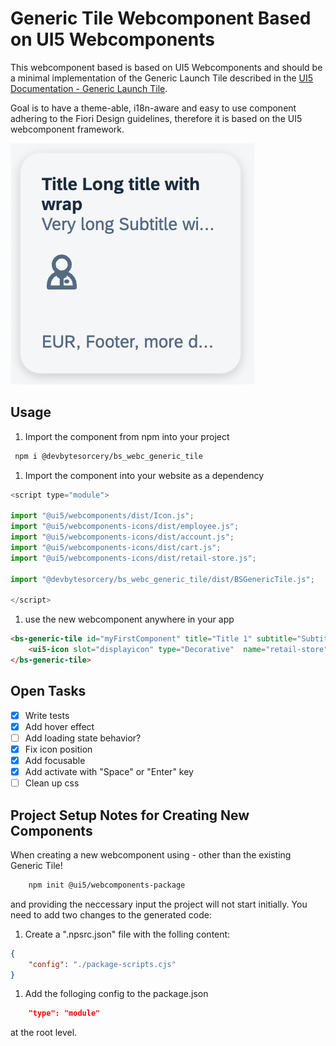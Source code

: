 # Generic Tile Webcomponent Based on UI5 Webcomponents

 This webcomponent based is based on UI5 Webcomponents and should be a minimal implementation of the Generic Launch Tile described in the [UI5 Documentation - Generic Launch Tile](<https://ui5.sap.com/#/entity/sap.m.GenericTile/sample/sap.m.sample.GenericTileAsLaunchTile>).

 Goal is to have a theme-able, i18n-aware and easy to use component adhering to the Fiori Design guidelines, therefore it is based on the UI5 webcomponent framework.

 ![Tile example](./docs/assets/tile_example.png)

## Usage

1. Import the component from npm into your project

```bash
 npm i @devbytesorcery/bs_webc_generic_tile
```

1. Import the component into your website as a dependency

```javascript
<script type="module">

import "@ui5/webcomponents/dist/Icon.js";
import "@ui5/webcomponents-icons/dist/employee.js";
import "@ui5/webcomponents-icons/dist/account.js";
import "@ui5/webcomponents-icons/dist/cart.js";
import "@ui5/webcomponents-icons/dist/retail-store.js";

import "@devbytesorcery/bs_webc_generic_tile/dist/BSGenericTile.js";

</script>
```

1. use the new webcomponent anywhere in your app

```html
<bs-generic-tile id="myFirstComponent" title="Title 1" subtitle="Subtitle" footer="EUR">
    <ui5-icon slot="displayicon" type="Decorative"  name="retail-store"></ui5-icon>
</bs-generic-tile>
```

## Open Tasks

- [X] Write tests
- [X] Add hover effect
- [ ] Add loading state behavior?
- [X] Fix icon position
- [X] Add focusable
- [X] Add activate with "Space" or "Enter" key
- [ ] Clean up css

## Project Setup Notes for Creating New Components

When creating a new webcomponent using - other than the existing Generic Tile!

```bash
    npm init @ui5/webcomponents-package
```

and providing the neccessary input the project will not start initially.
You need to add two changes to the generated code:

1. Create a ".npsrc.json" file with the folling content:

```json
{
    "config": "./package-scripts.cjs"
}
````

1. Add the folloging config to the package.json

```json
    "type": "module"
````

at the root level.
